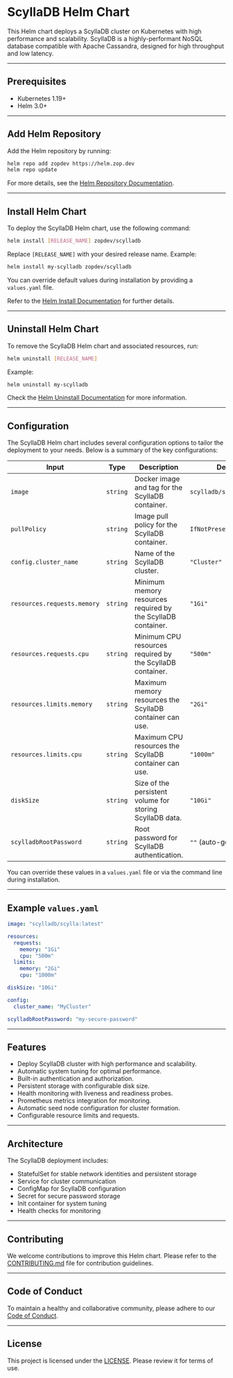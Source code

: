 # ScyllaDB Helm Chart

This Helm chart deploys a ScyllaDB cluster on Kubernetes with high performance and scalability. ScyllaDB is a highly-performant NoSQL database compatible with Apache Cassandra, designed for high throughput and low latency.

---

## Prerequisites
- Kubernetes 1.19+
- Helm 3.0+

---

## Add Helm Repository

Add the Helm repository by running:

```bash
helm repo add zopdev https://helm.zop.dev
helm repo update
```

For more details, see the [Helm Repository Documentation](https://helm.sh/docs/helm/helm_repo/).

---

## Install Helm Chart

To deploy the ScyllaDB Helm chart, use the following command:

```bash
helm install [RELEASE_NAME] zopdev/scylladb
```

Replace `[RELEASE_NAME]` with your desired release name. Example:

```bash
helm install my-scylladb zopdev/scylladb
```

You can override default values during installation by providing a `values.yaml` file.

Refer to the [Helm Install Documentation](https://helm.sh/docs/helm/helm_install/) for further details.

---

## Uninstall Helm Chart

To remove the ScyllaDB Helm chart and associated resources, run:

```bash
helm uninstall [RELEASE_NAME]
```

Example:

```bash
helm uninstall my-scylladb
```

Check the [Helm Uninstall Documentation](https://helm.sh/docs/helm/helm_uninstall/) for more information.

---

## Configuration

The ScyllaDB Helm chart includes several configuration options to tailor the deployment to your needs. Below is a summary of the key configurations:

| **Input**               | **Type**  | **Description**                                                                                | **Default**           |
|--------------------------|-----------|------------------------------------------------------------------------------------------------|-----------------------|
| `image`                  | `string`  | Docker image and tag for the ScyllaDB container.                                               | `scylladb/scylla:latest` |
| `pullPolicy`            | `string`  | Image pull policy for the ScyllaDB container.                                                  | `IfNotPresent`       |
| `config.cluster_name`   | `string`  | Name of the ScyllaDB cluster.                                                                  | `"Cluster"`          |
| `resources.requests.memory` | `string` | Minimum memory resources required by the ScyllaDB container.                                   | `"1Gi"`              |
| `resources.requests.cpu` | `string` | Minimum CPU resources required by the ScyllaDB container.                                      | `"500m"`             |
| `resources.limits.memory` | `string` | Maximum memory resources the ScyllaDB container can use.                                       | `"2Gi"`              |
| `resources.limits.cpu`   | `string`  | Maximum CPU resources the ScyllaDB container can use.                                          | `"1000m"`            |
| `diskSize`               | `string`  | Size of the persistent volume for storing ScyllaDB data.                                       | `"10Gi"`             |
| `scylladbRootPassword`   | `string`  | Root password for ScyllaDB authentication.                                                     | `""` (auto-generated)|

You can override these values in a `values.yaml` file or via the command line during installation.

---

## Example `values.yaml`

```yaml
image: "scylladb/scylla:latest"

resources:
  requests:
    memory: "1Gi"
    cpu: "500m"
  limits:
    memory: "2Gi"
    cpu: "1000m"

diskSize: "10Gi"

config:
  cluster_name: "MyCluster"

scylladbRootPassword: "my-secure-password"
```

---

## Features
- Deploy ScyllaDB cluster with high performance and scalability.
- Automatic system tuning for optimal performance.
- Built-in authentication and authorization.
- Persistent storage with configurable disk size.
- Health monitoring with liveness and readiness probes.
- Prometheus metrics integration for monitoring.
- Automatic seed node configuration for cluster formation.
- Configurable resource limits and requests.

---

## Architecture

The ScyllaDB deployment includes:
- StatefulSet for stable network identities and persistent storage
- Service for cluster communication
- ConfigMap for ScyllaDB configuration
- Secret for secure password storage
- Init container for system tuning
- Health checks for monitoring

---

## Contributing

We welcome contributions to improve this Helm chart. Please refer to the [CONTRIBUTING.md](../../CONTRIBUTING.md) file for contribution guidelines.

---

## Code of Conduct

To maintain a healthy and collaborative community, please adhere to our [Code of Conduct](../../CODE_OF_CONDUCT.md).

---

## License

This project is licensed under the [LICENSE](../../LICENSE). Please review it for terms of use.